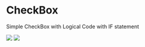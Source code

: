 # CheckBox
Simple CheckBox with Logical Code with IF statement

<img src="https://github.com/north-d/CheckBox/blob/master/Screenshot%20from%202017-11-07%2005-47-20.png"> <img src="https://github.com/north-d/CheckBox/blob/master/Screenshot%20from%202017-11-07%2005-47-58.png">
